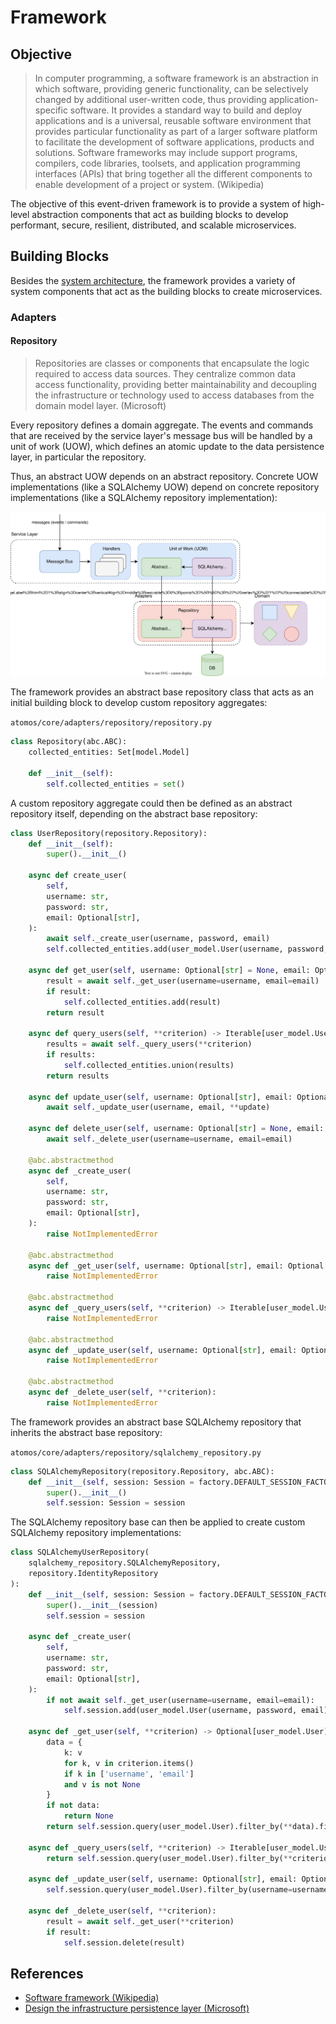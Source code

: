 # Framework

## Objective
> In computer programming, a software framework is an abstraction in which software, providing generic functionality,
> can be selectively changed by additional user-written code, thus providing application-specific software. It provides
> a standard way to build and deploy applications and is a universal, reusable software environment that provides
> particular functionality as part of a larger software platform to facilitate the development of software applications,
> products and solutions. Software frameworks may include support programs, compilers, code libraries, toolsets, and
> application programming interfaces (APIs) that bring together all the different components to enable development of a
> project or system. (Wikipedia)

The objective of this event-driven framework is to provide a system of high-level abstraction components
that act as building blocks to develop performant, secure, resilient, distributed, and scalable microservices.

## Building Blocks
Besides the [system architecture](../architecture/architecture.md), the framework provides a variety of system
components that act as the building blocks to create microservices.

### Adapters
#### Repository
> Repositories are classes or components that encapsulate the logic required to access data sources. They centralize
> common data access functionality, providing better maintainability and decoupling the infrastructure or technology
> used to access databases from the domain model layer. (Microsoft)

Every repository defines a domain aggregate. The events and commands that are received by the service layer's message
bus will be handled by a unit of work (UOW), which defines an atomic update to the data persistence layer, in particular
the repository.

Thus, an abstract UOW depends on an abstract repository. Concrete UOW implementations (like a SQLAlchemy UOW) depend on
concrete repository implementations (like a SQLAlchemy repository implementation):

<img src='uow-repository-communication.drawio.svg' alt='uow-repository-communication' />

The framework provides an abstract base repository class that acts as an initial building block to develop custom
repository aggregates:

`atomos/core/adapters/repository/repository.py`
```python
class Repository(abc.ABC):
    collected_entities: Set[model.Model]

    def __init__(self):
        self.collected_entities = set()
```

A custom repository aggregate could then be defined as an abstract repository itself, depending on the abstract base
repository:

```python
class UserRepository(repository.Repository):
    def __init__(self):
        super().__init__()

    async def create_user(
        self,
        username: str,
        password: str,
        email: Optional[str],
    ):
        await self._create_user(username, password, email)
        self.collected_entities.add(user_model.User(username, password, email))

    async def get_user(self, username: Optional[str] = None, email: Optional[str] = None) -> Optional[user_model.User]:
        result = await self._get_user(username=username, email=email)
        if result:
            self.collected_entities.add(result)
        return result

    async def query_users(self, **criterion) -> Iterable[user_model.User]:
        results = await self._query_users(**criterion)
        if results:
            self.collected_entities.union(results)
        return results

    async def update_user(self, username: Optional[str], email: Optional[str], **update):
        await self._update_user(username, email, **update)

    async def delete_user(self, username: Optional[str] = None, email: Optional[str] = None):
        await self._delete_user(username=username, email=email)

    @abc.abstractmethod
    async def _create_user(
        self,
        username: str,
        password: str,
        email: Optional[str],
    ):
        raise NotImplementedError

    @abc.abstractmethod
    async def _get_user(self, username: Optional[str], email: Optional[str]) -> Optional[user_model.User]:
        raise NotImplementedError

    @abc.abstractmethod
    async def _query_users(self, **criterion) -> Iterable[user_model.User]:
        raise NotImplementedError

    @abc.abstractmethod
    async def _update_user(self, username: Optional[str], email: Optional[str], **update):
        raise NotImplementedError

    @abc.abstractmethod
    async def _delete_user(self, **criterion):
        raise NotImplementedError
```

The framework provides an abstract base SQLAlchemy repository that inherits the abstract base repository:

`atomos/core/adapters/repository/sqlalchemy_repository.py`
```python
class SQLAlchemyRepository(repository.Repository, abc.ABC):
    def __init__(self, session: Session = factory.DEFAULT_SESSION_FACTORY()):
        super().__init__()
        self.session: Session = session
```

The SQLAlchemy repository base can then be applied to create custom SQLAlchemy repository implementations:

```python
class SQLAlchemyUserRepository(
    sqlalchemy_repository.SQLAlchemyRepository,
    repository.IdentityRepository
):
    def __init__(self, session: Session = factory.DEFAULT_SESSION_FACTORY()):
        super().__init__(session)
        self.session = session

    async def _create_user(
        self,
        username: str,
        password: str,
        email: Optional[str],
    ):
        if not await self._get_user(username=username, email=email):
            self.session.add(user_model.User(username, password, email))

    async def _get_user(self, **criterion) -> Optional[user_model.User]:
        data = {
            k: v
            for k, v in criterion.items()
            if k in ['username', 'email']
            and v is not None
        }
        if not data:
            return None
        return self.session.query(user_model.User).filter_by(**data).first()

    async def _query_users(self, **criterion) -> Iterable[user_model.User]:
        return self.session.query(user_model.User).filter_by(**criterion).all()

    async def _update_user(self, username: Optional[str], email: Optional[str], **update):
        self.session.query(user_model.User).filter_by(username=username, email=email).update(**update)

    async def _delete_user(self, **criterion):
        result = await self._get_user(**criterion)
        if result:
            self.session.delete(result)
```

## References
- [Software framework (Wikipedia)](https://en.wikipedia.org/wiki/Software_framework)
- [Design the infrastructure persistence layer (Microsoft)](https://docs.microsoft.com/en-us/dotnet/architecture/microservices/microservice-ddd-cqrs-patterns/infrastructure-persistence-layer-design)